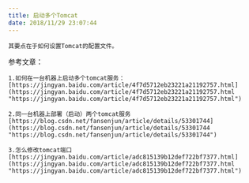 ```yaml
---
title: 启动多个Tomcat
date: 2018/11/29 23:07:44
---
```


	其要点在于如何设置Tomcat的配置文件。

<div class="tip">
参考文章：

	1.如何在一台机器上启动多个tomcat服务：[https://jingyan.baidu.com/article/4f7d5712eb23221a21192757.html](https://jingyan.baidu.com/article/4f7d5712eb23221a21192757.html "https://jingyan.baidu.com/article/4f7d5712eb23221a21192757.html")
	
	2.同一台机器上部署（启动）两个tomcat服务[https://blog.csdn.net/fansenjun/article/details/53301744](https://blog.csdn.net/fansenjun/article/details/53301744 "https://blog.csdn.net/fansenjun/article/details/53301744")
	
	3.怎么修改tomcat端口[https://jingyan.baidu.com/article/adc815139b12def722bf7377.html](https://jingyan.baidu.com/article/adc815139b12def722bf7377.html "https://jingyan.baidu.com/article/adc815139b12def722bf7377.html")	
</div>